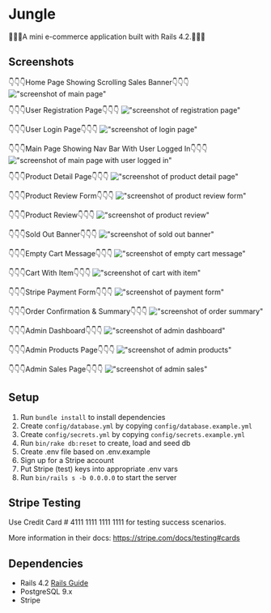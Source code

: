 # Jungle

:elephant::monkey::leopard:A mini e-commerce application built with Rails 4.2.:tiger2::snake::boar:

## Screenshots
:point_down::point_down::point_down:Home Page Showing Scrolling Sales Banner:point_down::point_down::point_down:
!["screenshot of main page"](https://raw.githubusercontent.com/rbbenett/jungle-rails/4a36e3cc223704dd6a85863ace6ffeb9f618802b/public/screenshots/Product_Index.png)

:point_down::point_down::point_down:User Registration Page:point_down::point_down::point_down:
!["screenshot of registration page"](https://raw.githubusercontent.com/rbbenett/jungle-rails/4a36e3cc223704dd6a85863ace6ffeb9f618802b/public/screenshots/Registration_Form.png)

:point_down::point_down::point_down:User Login Page:point_down::point_down::point_down:
!["screenshot of login page"](https://raw.githubusercontent.com/rbbenett/jungle-rails/4a36e3cc223704dd6a85863ace6ffeb9f618802b/public/screenshots/Login_Form.png)

:point_down::point_down::point_down:Main Page Showing Nav Bar With User Logged In:point_down::point_down::point_down:
!["screenshot of main page with user logged in"](https://raw.githubusercontent.com/rbbenett/jungle-rails/4a36e3cc223704dd6a85863ace6ffeb9f618802b/public/screenshots/Nav_Bar_With_User.png)

:point_down::point_down::point_down:Product Detail Page:point_down::point_down::point_down:
!["screenshot of product detail page"](https://raw.githubusercontent.com/rbbenett/jungle-rails/4a36e3cc223704dd6a85863ace6ffeb9f618802b/public/screenshots/Product_Detail.png)

:point_down::point_down::point_down:Product Review Form:point_down::point_down::point_down:
!["screenshot of product review form"](https://raw.githubusercontent.com/rbbenett/jungle-rails/4a36e3cc223704dd6a85863ace6ffeb9f618802b/public/screenshots/Product_Review_Form.png)

:point_down::point_down::point_down:Product Review:point_down::point_down::point_down:
!["screenshot of product review"](https://raw.githubusercontent.com/rbbenett/jungle-rails/4a36e3cc223704dd6a85863ace6ffeb9f618802b/public/screenshots/Product_Review.png)

:point_down::point_down::point_down:Sold Out Banner:point_down::point_down::point_down:
!["screenshot of sold out banner"](https://raw.githubusercontent.com/rbbenett/jungle-rails/4a36e3cc223704dd6a85863ace6ffeb9f618802b/public/screenshots/Sold_Out_Item.png)

:point_down::point_down::point_down:Empty Cart Message:point_down::point_down::point_down:
!["screenshot of empty cart message"](https://raw.githubusercontent.com/rbbenett/jungle-rails/4a36e3cc223704dd6a85863ace6ffeb9f618802b/public/screenshots/Empty_Cart.png)

:point_down::point_down::point_down:Cart With Item:point_down::point_down::point_down:
!["screenshot of cart with item"](https://raw.githubusercontent.com/rbbenett/jungle-rails/4a36e3cc223704dd6a85863ace6ffeb9f618802b/public/screenshots/Cart_With_Item.png)

:point_down::point_down::point_down:Stripe Payment Form:point_down::point_down::point_down:
!["screenshot of payment form"](https://raw.githubusercontent.com/rbbenett/jungle-rails/4a36e3cc223704dd6a85863ace6ffeb9f618802b/public/screenshots/Payment_Form.png)

:point_down::point_down::point_down:Order Confirmation & Summary:point_down::point_down::point_down:
!["screenshot of order summary"](https://raw.githubusercontent.com/rbbenett/jungle-rails/4a36e3cc223704dd6a85863ace6ffeb9f618802b/public/screenshots/Order_Summary.png)

:point_down::point_down::point_down:Admin Dashboard:point_down::point_down::point_down:
!["screenshot of admin dashboard"](https://raw.githubusercontent.com/rbbenett/jungle-rails/4a36e3cc223704dd6a85863ace6ffeb9f618802b/public/screenshots/Admin_Dashboard.png)

:point_down::point_down::point_down:Admin Products Page:point_down::point_down::point_down:
!["screenshot of admin products"](https://raw.githubusercontent.com/rbbenett/jungle-rails/4a36e3cc223704dd6a85863ace6ffeb9f618802b/public/screenshots/Admin_Products.png)

:point_down::point_down::point_down:Admin Sales Page:point_down::point_down::point_down:
!["screenshot of admin sales"](https://raw.githubusercontent.com/rbbenett/jungle-rails/4a36e3cc223704dd6a85863ace6ffeb9f618802b/public/screenshots/Admin_Sales.png)



## Setup

1. Run `bundle install` to install dependencies
2. Create `config/database.yml` by copying `config/database.example.yml`
3. Create `config/secrets.yml` by copying `config/secrets.example.yml`
4. Run `bin/rake db:reset` to create, load and seed db
5. Create .env file based on .env.example
6. Sign up for a Stripe account
7. Put Stripe (test) keys into appropriate .env vars
8. Run `bin/rails s -b 0.0.0.0` to start the server

## Stripe Testing

Use Credit Card # 4111 1111 1111 1111 for testing success scenarios.

More information in their docs: <https://stripe.com/docs/testing#cards>

## Dependencies

* Rails 4.2 [Rails Guide](http://guides.rubyonrails.org/v4.2/)
* PostgreSQL 9.x
* Stripe
